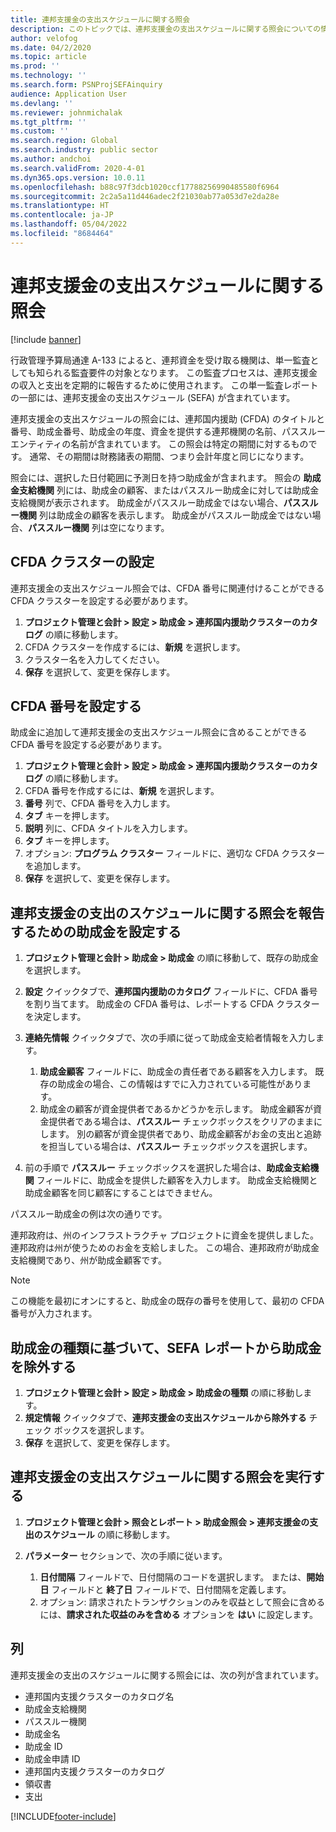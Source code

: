 ```yaml
---
title: 連邦支援金の支出スケジュールに関する照会
description: このトピックでは、連邦支援金の支出スケジュールに関する照会についての情報を提供します。
author: velofog
ms.date: 04/2/2020
ms.topic: article
ms.prod: ''
ms.technology: ''
ms.search.form: PSNProjSEFAinquiry
audience: Application User
ms.devlang: ''
ms.reviewer: johnmichalak
ms.tgt_pltfrm: ''
ms.custom: ''
ms.search.region: Global
ms.search.industry: public sector
ms.author: andchoi
ms.search.validFrom: 2020-4-01
ms.dyn365.ops.version: 10.0.11
ms.openlocfilehash: b88c97f3dcb1020ccf17788256990485580f6964
ms.sourcegitcommit: 2c2a5a11d446adec2f21030ab77a053d7e2da28e
ms.translationtype: HT
ms.contentlocale: ja-JP
ms.lasthandoff: 05/04/2022
ms.locfileid: "8684464"
---
```

# <a name="schedule-of-expenditures-of-federal-awards-inquiry"></a>連邦支援金の支出スケジュールに関する照会

[!include [banner](../includes/banner.md)]

行政管理予算局通達 A-133 によると、連邦資金を受け取る機関は、単一監査としても知られる監査要件の対象となります。 この監査プロセスは、連邦支援金の収入と支出を定期的に報告するために使用されます。 この単一監査レポートの一部には、連邦支援金の支出スケジュール (SEFA) が含まれています。

連邦支援金の支出スケジュールの照会には、連邦国内援助 (CFDA) のタイトルと番号、助成金番号、助成金の年度、資金を提供する連邦機関の名前、パススルー エンティティの名前が含まれています。 この照会は特定の期間に対するものです。 通常、その期間は財務諸表の期間、つまり会計年度と同じになります。

照会には、選択した日付範囲に予測日を持つ助成金が含まれます。 照会の **助成金支給機関** 列には、助成金の顧客、またはパススルー助成金に対しては助成金支給機関が表示されます。 助成金がパススルー助成金ではない場合、**パススルー機関** 列は助成金の顧客を表示します。 助成金がパススルー助成金ではない場合、**パススルー機関** 列は空になります。

## <a name="set-up-the-cfda-clusters"></a>CFDA クラスターの設定

連邦支援金の支出スケジュール照会では、CFDA 番号に関連付けることができる CFDA クラスターを設定する必要があります。

1. **プロジェクト管理と会計 \> 設定 \> 助成金 \> 連邦国内援助クラスターのカタログ** の順に移動します。
2. CFDA クラスターを作成するには、**新規** を選択します。
3. クラスター名を入力してください。
4. **保存** を選択して、変更を保存します。

## <a name="set-up-cfda-numbers"></a>CFDA 番号を設定する

助成金に追加して連邦支援金の支出スケジュール照会に含めることができる CFDA 番号を設定する必要があります。

1. **プロジェクト管理と会計 \> 設定 \> 助成金 \> 連邦国内援助クラスターのカタログ** の順に移動します。
2. CFDA 番号を作成するには、**新規** を選択します。
3. **番号** 列で、CFDA 番号を入力します。
4. **タブ** キーを押します。
5. **説明** 列に、CFDA タイトルを入力します。
6. **タブ** キーを押します。
7. オプション: **プログラム クラスター** フィールドに、適切な CFDA クラスターを追加します。
8. **保存** を選択して、変更を保存します。

## <a name="set-up-grants-to-report-for-the-schedule-of-expenditures-of-federal-awards-inquiry"></a>連邦支援金の支出のスケジュールに関する照会を報告するための助成金を設定する

1. **プロジェクト管理と会計 \> 助成金 \> 助成金** の順に移動して、既存の助成金を選択します。
2. **設定** クイックタブで、**連邦国内援助のカタログ** フィールドに、CFDA 番号を割り当てます。 助成金の CFDA 番号は、レポートする CFDA クラスターを決定します。
3. **連絡先情報** クイックタブで、次の手順に従って助成金支給者情報を入力します。

    1. **助成金顧客** フィールドに、助成金の責任者である顧客を入力します。 既存の助成金の場合、この情報はすでに入力されている可能性があります。
    2. 助成金の顧客が資金提供者であるかどうかを示します。 助成金顧客が資金提供者である場合は、**パススルー** チェックボックスをクリアのままにします。 別の顧客が資金提供者であり、助成金顧客がお金の支出と追跡を担当している場合は、**パススルー** チェックボックスを選択します。

4. 前の手順で **パススルー** チェックボックスを選択した場合は、**助成金支給機関** フィールドに、助成金を提供した顧客を入力します。 助成金支給機関と助成金顧客を同じ顧客にすることはできません。

パススルー助成金の例は次の通りです。

連邦政府は、州のインフラストラクチャ プロジェクトに資金を提供しました。 連邦政府は州が使うためのお金を支給しました。 この場合、連邦政府が助成金支給機関であり、州が助成金顧客です。

> [!NOTE] 
> この機能を最初にオンにすると、助成金の既存の番号を使用して、最初の CFDA 番号が入力されます。

## <a name="exclude-grants-from-sefa-reporting-based-on-the-grant-type"></a>助成金の種類に基づいて、SEFA レポートから助成金を除外する

1. **プロジェクト管理と会計 \> 設定 \> 助成金 \> 助成金の種類** の順に移動します。
2. **規定情報** クイックタブで、**連邦支援金の支出スケジュールから除外する** チェック ボックスを選択します。
3. **保存** を選択して、変更を保存します。

## <a name="run-the-schedule-of-expenditures-of-federal-awards-inquiry"></a>連邦支援金の支出スケジュールに関する照会を実行する

1. **プロジェクト管理と会計 \> 照会とレポート \> 助成金照会 \> 連邦支援金の支出のスケジュール** の順に移動します。
2. **パラメーター** セクションで、次の手順に従います。

    1. **日付間隔** フィールドで、日付間隔のコードを選択します。 または、**開始日** フィールドと **終了日** フィールドで、日付間隔を定義します。
    2. オプション: 請求されたトランザクションのみを収益として照会に含めるには、**請求された収益のみを含める** オプションを **はい** に設定します。

## <a name="columns"></a>列

連邦支援金の支出のスケジュールに関する照会には、次の列が含まれています。

- 連邦国内支援クラスターのカタログ名
- 助成金支給機関
- パススルー機関
- 助成金名
- 助成金 ID
- 助成金申請 ID
- 連邦国内支援クラスターのカタログ
- 領収書
- 支出


[!INCLUDE[footer-include](../includes/footer-banner.md)]